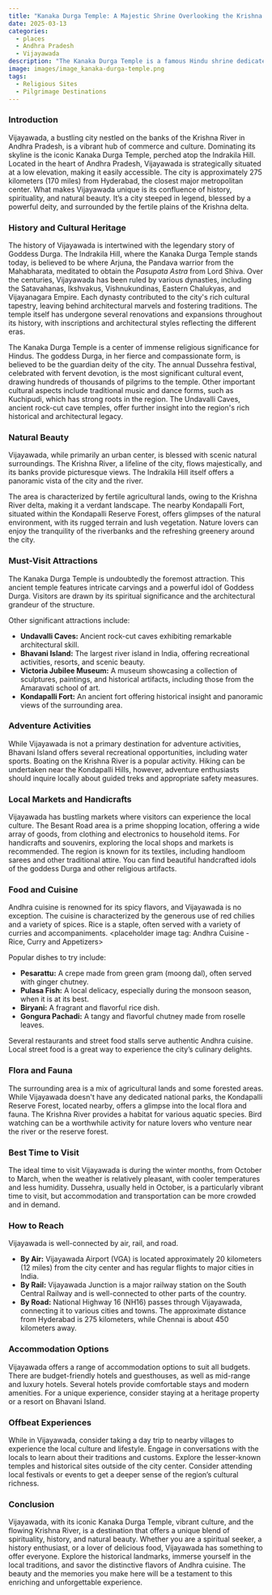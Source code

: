 ```yaml
---
title: "Kanaka Durga Temple: A Majestic Shrine Overlooking the Krishna River"
date: 2025-03-13
categories:
  - places
  - Andhra Pradesh
  - Vijayawada
description: "The Kanaka Durga Temple is a famous Hindu shrine dedicated to Goddess Durga, situated on the Indrakiladri Hill in Vijayawada, Andhra Pradesh. This temple holds immense cultural and historical significance, featuring intricate architecture and vibrant festivals like Navdurga. It offers stunning views of the Krishna River and is a must-visit for those exploring the rich heritage of Andhra Pradesh."
image: images/image_kanaka-durga-temple.png
tags: 
  - Religious Sites
  - Pilgrimage Destinations
---
```



### **Introduction**

Vijayawada, a bustling city nestled on the banks of the Krishna River in Andhra Pradesh, is a vibrant hub of commerce and culture. Dominating its skyline is the iconic Kanaka Durga Temple, perched atop the Indrakila Hill. Located in the heart of Andhra Pradesh, Vijayawada is strategically situated at a low elevation, making it easily accessible. The city is approximately 275 kilometers (170 miles) from Hyderabad, the closest major metropolitan center. What makes Vijayawada unique is its confluence of history, spirituality, and natural beauty. It’s a city steeped in legend, blessed by a powerful deity, and surrounded by the fertile plains of the Krishna delta.

### **History and Cultural Heritage**

The history of Vijayawada is intertwined with the legendary story of Goddess Durga. The Indrakila Hill, where the Kanaka Durga Temple stands today, is believed to be where Arjuna, the Pandava warrior from the Mahabharata, meditated to obtain the *Pasupata Astra* from Lord Shiva. Over the centuries, Vijayawada has been ruled by various dynasties, including the Satavahanas, Ikshvakus, Vishnukundinas, Eastern Chalukyas, and Vijayanagara Empire. Each dynasty contributed to the city's rich cultural tapestry, leaving behind architectural marvels and fostering traditions. The temple itself has undergone several renovations and expansions throughout its history, with inscriptions and architectural styles reflecting the different eras.

The Kanaka Durga Temple is a center of immense religious significance for Hindus. The goddess Durga, in her fierce and compassionate form, is believed to be the guardian deity of the city. The annual Dussehra festival, celebrated with fervent devotion, is the most significant cultural event, drawing hundreds of thousands of pilgrims to the temple. Other important cultural aspects include traditional music and dance forms, such as Kuchipudi, which has strong roots in the region. The Undavalli Caves, ancient rock-cut cave temples, offer further insight into the region's rich historical and architectural legacy.

###  **Natural Beauty**

Vijayawada, while primarily an urban center, is blessed with scenic natural surroundings. The Krishna River, a lifeline of the city, flows majestically, and its banks provide picturesque views. The Indrakila Hill itself offers a panoramic vista of the city and the river. <placeholder image tag: Vijayawada city view from Indrakila Hill>

The area is characterized by fertile agricultural lands, owing to the Krishna River delta, making it a verdant landscape. The nearby Kondapalli Fort, situated within the Kondapalli Reserve Forest, offers glimpses of the natural environment, with its rugged terrain and lush vegetation. Nature lovers can enjoy the tranquility of the riverbanks and the refreshing greenery around the city.

### **Must-Visit Attractions**

The Kanaka Durga Temple is undoubtedly the foremost attraction. This ancient temple features intricate carvings and a powerful idol of Goddess Durga. <placeholder image tag: Kanaka Durga Temple Exterior> Visitors are drawn by its spiritual significance and the architectural grandeur of the structure.

Other significant attractions include:

*   **Undavalli Caves:** Ancient rock-cut caves exhibiting remarkable architectural skill. <placeholder image tag: Undavalli Caves>
*   **Bhavani Island:** The largest river island in India, offering recreational activities, resorts, and scenic beauty. <placeholder image tag: Bhavani Island>
*   **Victoria Jubilee Museum:** A museum showcasing a collection of sculptures, paintings, and historical artifacts, including those from the Amaravati school of art.
*   **Kondapalli Fort:** An ancient fort offering historical insight and panoramic views of the surrounding area.

### **Adventure Activities**

While Vijayawada is not a primary destination for adventure activities, Bhavani Island offers several recreational opportunities, including water sports. Boating on the Krishna River is a popular activity. <placeholder image tag: Boating on Krishna River> Hiking can be undertaken near the Kondapalli Hills, however, adventure enthusiasts should inquire locally about guided treks and appropriate safety measures.

### **Local Markets and Handicrafts**

Vijayawada has bustling markets where visitors can experience the local culture. The Besant Road area is a prime shopping location, offering a wide array of goods, from clothing and electronics to household items. For handicrafts and souvenirs, exploring the local shops and markets is recommended. The region is known for its textiles, including handloom sarees and other traditional attire. You can find beautiful handcrafted idols of the goddess Durga and other religious artifacts.

### **Food and Cuisine**

Andhra cuisine is renowned for its spicy flavors, and Vijayawada is no exception. The cuisine is characterized by the generous use of red chilies and a variety of spices. Rice is a staple, often served with a variety of curries and accompaniments. <placeholder image tag: Andhra Cuisine - Rice, Curry and Appetizers>

Popular dishes to try include:

*   **Pesarattu:** A crepe made from green gram (moong dal), often served with ginger chutney.
*   **Pulasa Fish:** A local delicacy, especially during the monsoon season, when it is at its best.
*   **Biryani:** A fragrant and flavorful rice dish.
*   **Gongura Pachadi:** A tangy and flavorful chutney made from roselle leaves.

Several restaurants and street food stalls serve authentic Andhra cuisine. Local street food is a great way to experience the city’s culinary delights.

### **Flora and Fauna**

The surrounding area is a mix of agricultural lands and some forested areas. While Vijayawada doesn't have any dedicated national parks, the Kondapalli Reserve Forest, located nearby, offers a glimpse into the local flora and fauna. The Krishna River provides a habitat for various aquatic species. Bird watching can be a worthwhile activity for nature lovers who venture near the river or the reserve forest.

### **Best Time to Visit**

The ideal time to visit Vijayawada is during the winter months, from October to March, when the weather is relatively pleasant, with cooler temperatures and less humidity. Dussehra, usually held in October, is a particularly vibrant time to visit, but accommodation and transportation can be more crowded and in demand.

### **How to Reach**

Vijayawada is well-connected by air, rail, and road.

*   **By Air:** Vijayawada Airport (VGA) is located approximately 20 kilometers (12 miles) from the city center and has regular flights to major cities in India.
*   **By Rail:** Vijayawada Junction is a major railway station on the South Central Railway and is well-connected to other parts of the country.
*   **By Road:** National Highway 16 (NH16) passes through Vijayawada, connecting it to various cities and towns. The approximate distance from Hyderabad is 275 kilometers, while Chennai is about 450 kilometers away.

### **Accommodation Options**

Vijayawada offers a range of accommodation options to suit all budgets. There are budget-friendly hotels and guesthouses, as well as mid-range and luxury hotels. Several hotels provide comfortable stays and modern amenities. <placeholder image tag: Vijayawada Hotel Exterior> For a unique experience, consider staying at a heritage property or a resort on Bhavani Island.

### **Offbeat Experiences**

While in Vijayawada, consider taking a day trip to nearby villages to experience the local culture and lifestyle. Engage in conversations with the locals to learn about their traditions and customs. Explore the lesser-known temples and historical sites outside of the city center. <placeholder image tag: Local village near Vijayawada> Consider attending local festivals or events to get a deeper sense of the region’s cultural richness.

### **Conclusion**

Vijayawada, with its iconic Kanaka Durga Temple, vibrant culture, and the flowing Krishna River, is a destination that offers a unique blend of spirituality, history, and natural beauty. Whether you are a spiritual seeker, a history enthusiast, or a lover of delicious food, Vijayawada has something to offer everyone. Explore the historical landmarks, immerse yourself in the local traditions, and savor the distinctive flavors of Andhra cuisine. The beauty and the memories you make here will be a testament to this enriching and unforgettable experience.


